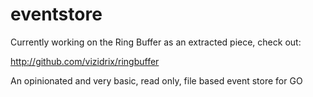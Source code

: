 eventstore
==========

Currently working on the Ring Buffer as an extracted piece, check out:

http://github.com/vizidrix/ringbuffer



An opinionated and very basic, read only, file based event store for GO
